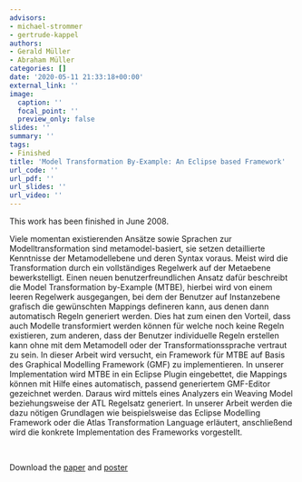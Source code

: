 ```yaml
---
advisors:
- michael-strommer
- gertrude-kappel
authors:
- Gerald Müller
- Abraham Müller
categories: []
date: '2020-05-11 21:33:18+00:00'
external_link: ''
image:
  caption: ''
  focal_point: ''
  preview_only: false
slides: ''
summary: ''
tags:
- Finished
title: 'Model Transformation By-Example: An Eclipse based Framework'
url_code: ''
url_pdf: ''
url_slides: ''
url_video: ''
---
```


This work has been finished in June 2008.

Viele momentan existierenden Ansätze sowie Sprachen zur Modelltransformation sind metamodel-basiert, sie setzen detaillierte Kenntnisse der Metamodellebene und deren Syntax voraus. Meist wird die Transformation durch ein vollständiges Regelwerk auf der Metaebene bewerkstelligt. Einen neuen benutzerfreundlichen Ansatz dafür beschreibt die Model Transformation by-Example (MTBE), hierbei wird von einem leeren Regelwerk ausgegangen, bei dem der Benutzer auf Instanzebene grafisch die gewünschten Mappings defineren kann, aus denen dann automatisch Regeln generiert werden. Dies hat zum einen den Vorteil, dass auch Modelle transformiert werden können für welche noch keine Regeln existieren, zum anderen, dass der Benutzer individuelle Regeln erstellen kann ohne mit dem Metamodell oder der Transformationssprache vertraut zu sein. In dieser Arbeit wird versucht, ein Framework für MTBE auf Basis des Graphical Modelling Framework (GMF) zu implementieren. In unserer Implementation wird MTBE in ein Eclipse Plugin eingebettet, die Mappings können mit Hilfe eines automatisch, passend generiertem GMF-Editor gezeichnet werden. Daraus wird mittels eines Analyzers ein Weaving Model beziehungsweise der ATL Regelsatz generiert. In unserer Arbeit werden die dazu nötigen Grundlagen wie beispielsweise das Eclipse Modelling Framework oder die Atlas Transformation Language erläutert, anschließend wird die konkrete Implementation des Frameworks vorgestellt.

&nbsp;

 Download the [paper](https://www.big.tuwien.ac.at/app/uploads/2016/10/Müller_Müller_paper.pdf) and [poster](https://www.big.tuwien.ac.at/app/uploads/2016/10/Müller_Müller_poster.pdf)